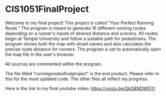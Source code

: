 # CIS1051FinalProject

Welcome to my final project! This project is called "Your Perfect Running Route." The program is meant to generate 16 different running routes depending on a runner's inputs of desired distance and scenery. All routes begin at Temple University and follow a suitable path for pedestrians. The program shows both the map with street names and also calculates the precise route distance for runners. The program is set to automatically open the map file in the user's browser. 

All sources are commented within the program. 

The file titled "runningroutesfinalproject" is the end product. Please refer to this for the most updated code. The other files all reflect my progress. 

Here is the link to my final youtube video: https://youtu.be/QkSBNDWl5YI

